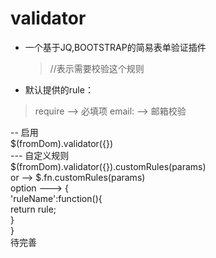 # validator
* 一个基于JQ,BOOTSTRAP的简易表单验证插件 
  > <a--form> 
  > <a--input data-vd-ruleName="true"> //表示需要校验这个规则 
  > </a--form> 
* 默认提供的rule： 
 > require --> 必填项 
 > email: --> 邮箱校验 

-- 启用 </br>
$(fromDom).validator({}) </br> 
--- 自定义规则 </br>
$(fromDom).validator({}).customRules(params)</br>
or --> $.fn.customRules(params)</br>
option ---> { </br>
  'ruleName':function(){ </br>
    return rule; </br>
  } </br>
} </br>
待完善
